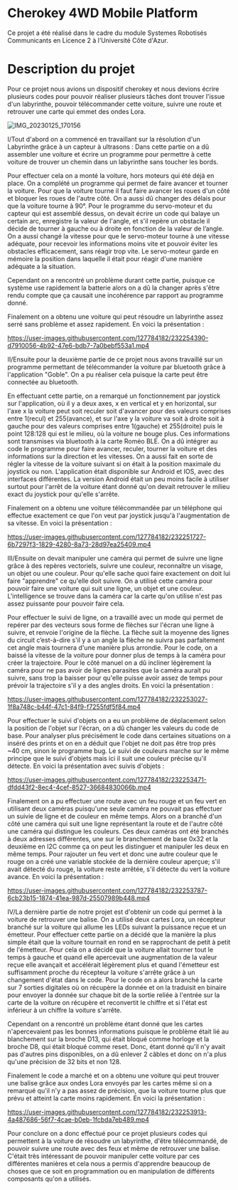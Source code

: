 # Cherokey 4WD Mobile Platform
Ce projet a été réalisé dans le cadre du module Systemes Robotisés Communicants en Licence 2 à l’Université Côte d'Azur.

# Description du projet
Pour ce projet nous avions un dispositif cherokey et nous devions écrire plusieurs codes pour pouvoir réaliser plusieurs tâches dont trouver l'issue d'un labyrinthe, pouvoir télécommander cette voiture, suivre une route et retrouver une carte qui emmet des ondes Lora.

![IMG_20230125_170156](https://user-images.githubusercontent.com/127784182/231283957-0f7c9d0f-5690-4924-a7bf-8219262fbde1.jpg)


I/Tout d'abord on a commencé en travaillant sur la résolution d'un Labyrinthe grâce à un capteur à ultrasons :
Dans cette partie on a dû assembler une voiture et écrire un programme pour permettre à cette voiture de trouver un chemin dans un labyrinthe sans toucher les bords.

Pour effectuer cela on a monté la voiture, hors moteurs qui été déjà en place.
On a complété un programme qui permet de faire avancer et tourner la voiture. Pour que la voiture tourne il faut faire avancer les roues d'un côté et bloquer les roues de l'autre côté. On a aussi dû changer des délais pour que la voiture tourne à 90°.
Pour le programme du servo-moteur et du capteur qui est assemblé dessus, on devait écrire un code qui balaye un certain arc, enregistre la valeur de l'angle, et s'il repère un obstacle il décide de tourner à gauche ou à droite en fonction de la valeur de l’angle. On a aussi changé la vitesse pour que le servo-moteur tourne à une vitesse adéquate, pour recevoir les informations moins vite et pouvoir éviter les obstacles efficacement, sans réagir trop vite. Le servo-moteur garde en mémoire la position dans laquelle il était pour réagir d'une manière adéquate a la situation. 

Cependant on a rencontré un problème durant cette partie, puisque ce système use rapidement la batterie alors on a dû la changer après s'être rendu compte que ça causait une incohérence par rapport au programme donné.

Finalement on a obtenu une voiture qui peut résoudre un labyrinthe assez serré sans problème et assez rapidement. En voici la présentation :

https://user-images.githubusercontent.com/127784182/232254390-d7910056-4b92-47e6-bdb7-7a0bebf553a1.mp4





II/Ensuite pour la deuxième partie de ce projet nous avons travaillé sur un programme permettant de télécommander la voiture par bluetooth grâce à l'application "Goble". On a pu réaliser cela puisque la carte peut être connectée au bluetooth. 

En effectuant cette partie, on a remarqué un fonctionnement par joystick sur l'application, où il y a deux axes, x en vertical et y en horizontal, sur l'axe x la voiture peut soit reculer soit d'avancer pour des valeurs comprises entre 1(recul) et 255(avance), et sur l'axe y la voiture va soit à droite soit à gauche pour des valeurs comprises entre 1(gauche) et 255(droite) puis le point 128:128 qui est le milieu, où la voiture ne bouge plus. 
Ces informations sont transmises via bluetooth à la carte Roméo BLE.
On a dû intégrer au code le programme pour faire avancer, reculer, tourner la voiture et des informations sur la direction et les vitesses. 
On a aussi fait en sorte de régler la vitesse de la voiture suivant si on était à la position maximale du joystick ou non. 
L'application était disponible sur Android et IOS, avec des interfaces différentes. 
La version Android était un peu moins facile à utiliser surtout pour l'arrêt de la voiture étant donné qu'on devait retrouver le milieu exact du joystick pour qu'elle s'arrête.

Finalement on a obtenu une voiture télécommandée par un téléphone qui effectue exactement ce que l'on veut par joystick jusqu'à l'augmentation de sa vitesse. En voici la présentation : 

https://user-images.githubusercontent.com/127784182/232251727-6b7297f3-1829-4280-8a73-28d97ea25409.mp4





III/Ensuite on devait manipuler une caméra qui permet de suivre une ligne grâce à des repères vectoriels, suivre une couleur, reconnaître un visage, un objet ou une couleur. Pour qu'elle sache quoi faire exactement on doit lui faire "apprendre" ce qu'elle doit suivre. On a utilisé cette caméra pour pouvoir faire une voiture qui suit une ligne, un objet et une couleur. L'intelligence se trouve dans la caméra car la carte qu'on utilise n'est pas assez puissante pour pouvoir faire cela.

Pour effectuer le suivi de ligne, on a travaillé avec un mode qui permet de repérer par des vecteurs sous forme de flèches sur l'écran une ligne à suivre, et renvoie l'origine de la flèche. La flèche suit la moyenne des lignes du circuit c’est-à-dire s'il y a un angle la flèche ne suivra pas parfaitement cet angle mais tournera d'une manière plus arrondie. Pour le code, on a baissé la vitesse de la voiture pour donner plus de temps à la caméra pour créer la trajectoire. Pour le côté manuel on a dû incliner légèrement la caméra pour ne pas avoir de lignes parasites que la caméra aurait pu suivre, sans trop la baisser pour qu'elle puisse avoir assez de temps pour prévoir la trajectoire s'il y a des angles droits. 
En voici la présentation :

https://user-images.githubusercontent.com/127784182/232253027-1f8a748c-b44f-47c1-84f9-f7255fdf5f84.mp4



Pour effectuer le suivi d'objets on a eu un problème de déplacement selon la position de l'objet sur l'écran, on a dû changer les valeurs du code de base. Pour analyser plus précisément le code dans certaines situations on a inséré des prints et on en a déduit que l'objet ne doit pas être trop près ~40 cm, sinon le programme bug.
Le suivi de couleurs marche sur le même principe que le suivi d'objets mais ici il suit une couleur précise qu'il détecte. 
En voici la présentation avec suivis d'objets : 

https://user-images.githubusercontent.com/127784182/232253471-dfdd43f2-8ec4-4cef-8527-36684830066b.mp4



Finalement on a pu effectuer une route avec un feu rouge et un feu vert en utilisant deux caméras puisqu'une seule caméra ne pouvait pas effectuer un suivie de ligne et de couleur en même temps. Alors on a branché d'un côté une caméra qui suit une ligne représentant la route et de l'autre côté une caméra qui distingue les couleurs. Ces deux caméras ont été branchés à deux adresses différentes, une sur le branchement de base 0x32 et la deuxième en I2C comme ça on peut les distinguer et manipuler les deux en même temps. Pour rajouter un feu vert et donc une autre couleur que le rouge on a créé une variable stockée de la dernière couleur aperçue; s'il avait détecté du rouge, la voiture reste arrêtée, s'il détecte du vert la voiture avance. En voici la présentation :

https://user-images.githubusercontent.com/127784182/232253787-6cb23b15-1874-41ea-987d-25507989b448.mp4




IV/La dernière partie de notre projet est d'obtenir un code qui permet à la voiture de retrouver une balise. On a utilisé deux cartes Lora, un récepteur branché sur la voiture qui allume les LEDs suivant la puissance reçue et un émetteur. 
Pour effectuer cette partie on a décidé que la manière la plus simple était que la voiture tournait en rond en se rapprochant de petit à petit de l'émetteur. Pour cela on a décidé que la voiture allait tourner tout le temps à gauche et quand elle apercevait une augmentation de la valeur reçue elle avançait et accélérait légèrement plus et quand l'émetteur est suffisamment proche du récepteur la voiture s'arrête grâce à un changement d'état dans le code.
Pour le code on a alors branché la carte sur 7 sorties digitales où on récupère la donnée et on la traduisit en binaire pour envoyer la donnée sur chaque bit de la sortie reliée à l'entrée sur la carte de la voiture on récupère et reconvertit le chiffre et si l'état est inférieur à un chiffre la voiture s'arrête.

Cependant on a rencontré un problème étant donné que les cartes n'apercevaient pas les bonnes informations puisque le problème était lié au blanchement sur la broche D13, qui était bloqué comme horloge et la broche D8, qui était bloqué comme reset. Donc, étant donné qu'il n'y avait pas d'autres pins disponibles, on a dû enlever 2 câbles et donc on n'a plus qu'une précision de 32 bits et non 128.

Finalement le code a marché et on a obtenu une voiture qui peut trouver une balise grâce aux ondes Lora envoyés par les cartes même si on a remarqué qu'il n'y a pas assez de précision, que la voiture tourne plus que prévu et atteint la carte moins rapidement. En voici la présentation :

https://user-images.githubusercontent.com/127784182/232253913-4a487686-56f7-4cae-b0eb-1fcbda7eb489.mp4

Pour conclure on a donc effectué pour ce projet plusieurs codes qui permettent à la voiture de résoudre un labyrinthe, d'être télécommandé, de pouvoir suivre une route avec des feux et même de retrouver une balise. C'était très intéressant de pouvoir manipuler cette voiture par ces différentes manières et cela nous a permis d'apprendre beaucoup de choses que ce soit en programmation ou en manipulation de différents composants qu'on a utilisés.
